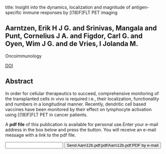 title: Insight into the dynamics, localization and magnitude of antigen-specific immune responses by [(18)F]FLT PET imaging

## Aarntzen, Erik H J G. and Srinivas, Mangala and Punt, Cornelius J A. and Figdor, Carl G. and Oyen, Wim J G. and de Vries, I Jolanda M.
Oncoimmunology

<a href="https://doi.org/10.4161/onci.19533">DOI</a>

## Abstract
In order for cellular therapeutics to succeed, comprehensive monitoring of the transplanted cells in vivo is required i.e., their localization, functionality and numbers in a longitudinal manner. Recently, dendritic cell based vaccines have been monitored by their effect on lymphocyte activation using [(18)F]FLT PET in cancer patients.

A <b>pdf file</b> of this publication is available for personal use.Enter your e-mail address in the box below and press the button. You will receive an e-mail message with a link to the pdf file.
<form action="sender.php">  <input type="text" name="email">  <input type="submit" value="Send Aarn12b.pdf:pdf/Aarn12b.pdf:PDF by e-mail"></form>